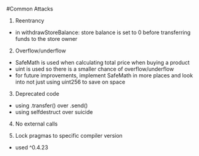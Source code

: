 #Common Attacks
1. Reentrancy
- in withdrawStoreBalance: store balance is set to 0 before transferring funds to the store owner

2. Overflow/underflow
- SafeMath is used when calculating total price when buying a product
- uint is used so there is a smaller chance of overflow/underflow
- for future improvements, implement SafeMath in more places and look into not just using uint256 to save on space 

3. Deprecated code
- using .transfer() over .send()
- using selfdestruct over suicide

4. No external calls 

5. Lock pragmas to specific compiler version
  - used ^0.4.23
  
  
